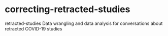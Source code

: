 # correcting-retracted-studies
retracted-studies Data wrangling and data analysis for conversations about retracted COVID-19 studies

